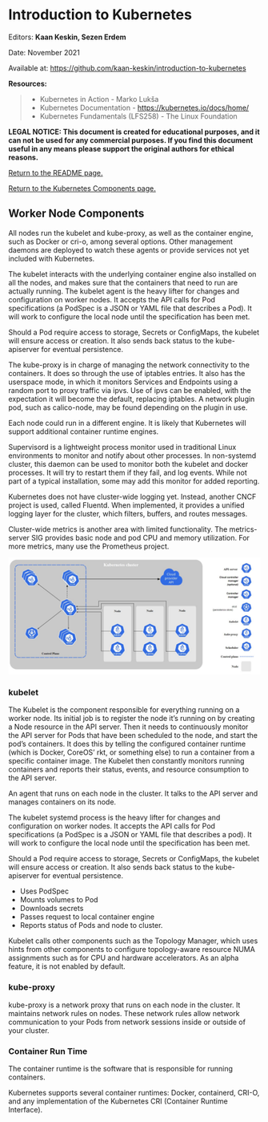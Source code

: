 # Introduction to Kubernetes

Editors: **Kaan Keskin, Sezen Erdem**

Date: November 2021

Available at: https://github.com/kaan-keskin/introduction-to-kubernetes

**Resources:**

> - Kubernetes in Action - Marko Lukša 
> - Kubernetes Documentation - https://kubernetes.io/docs/home/
> - Kubernetes Fundamentals (LFS258) - The Linux Foundation

**LEGAL NOTICE: This document is created for educational purposes, and it can not be used for any commercial purposes. If you find this document useful in any means please support the original authors for ethical reasons.** 

[Return to the README page.](README.md)

[Return to the Kubernetes Components page.](KubernetesComponents.md)

## Worker Node Components

All nodes run the kubelet and kube-proxy, as well as the container engine, such as Docker or cri-o, among several options. Other management daemons are deployed to watch these agents or provide services not yet included with Kubernetes.

The kubelet interacts with the underlying container engine also installed on all the nodes, and makes sure that the containers that need to run are actually running. The kubelet agent is the heavy lifter for changes and configuration on worker nodes. It accepts the API calls for Pod specifications (a PodSpec is a JSON or YAML file that describes a Pod). It will work to configure the local node until the specification has been met.

Should a Pod require access to storage, Secrets or ConfigMaps, the kubelet will ensure access or creation. It also sends back status to the kube-apiserver for eventual persistence.

The kube-proxy is in charge of managing the network connectivity to the containers. It does so through the use of iptables entries. It also has the userspace mode, in which it monitors Services and Endpoints using a random port to proxy traffic via ipvs. Use of ipvs can be enabled, with the expectation it will become the default, replacing iptables. A network plugin pod, such as calico-node, may be found depending on the plugin in use.

Each node could run in a different engine. It is likely that Kubernetes will support additional container runtime engines.

Supervisord is a lightweight process monitor used in traditional Linux environments to monitor and notify about other processes. In non-systemd cluster, this daemon can be used to monitor both the kubelet and docker processes. It will try to restart them if they fail, and log events. While not part of a typical installation, some may add this monitor for added reporting.

Kubernetes does not have cluster-wide logging yet. Instead, another CNCF project is used, called Fluentd. When implemented, it provides a unified logging layer for the cluster, which filters, buffers, and routes messages.

Cluster-wide metrics is another area with limited functionality. The metrics-server SIG provides basic node and pod CPU and memory utilization. For more metrics, many use the Prometheus project.

<img src=".\images\p2_kubernetes_components.jpg"/>

### kubelet

The Kubelet is the component responsible for everything running on a worker node. Its initial job is to register the node it’s running on by creating a Node resource in the API server. Then it needs to continuously monitor the API server for Pods that have been scheduled to the node, and start the pod’s containers. It does this by telling the configured container runtime (which is Docker, CoreOS’ rkt, or something else) to run a container from a specific container image. The Kubelet then constantly monitors running containers and reports their status, events, and resource consumption to the API server.

An agent that runs on each node in the cluster. It talks to the API server and manages containers on its node.

The kubelet systemd process is the heavy lifter for changes and configuration on worker nodes. It accepts the API calls for Pod specifications (a PodSpec is a JSON or YAML file that describes a pod). It will work to configure the local node until the specification has been met.

Should a Pod require access to storage, Secrets or ConfigMaps, the kubelet will ensure access or creation. It also sends back status to the kube-apiserver for eventual persistence. 

- Uses PodSpec 
- Mounts volumes to Pod 
- Downloads secrets 
- Passes request to local container engine 
- Reports status of Pods and node to cluster.

Kubelet calls other components such as the Topology Manager, which uses hints from other components to configure topology-aware resource NUMA assignments such as for CPU and hardware accelerators. As an alpha feature, it is not enabled by default.

### kube-proxy

kube-proxy is a network proxy that runs on each node in the cluster. It maintains network rules on nodes. These network rules allow network communication to your Pods from network sessions inside or outside of your cluster.

### Container Run Time

The container runtime is the software that is responsible for running containers.

Kubernetes supports several container runtimes: Docker, containerd, CRI-O, and any implementation of the Kubernetes CRI (Container Runtime Interface).
